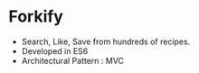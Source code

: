 # Forkify
- Search, Like, Save from hundreds of recipes.
- Developed in ES6
- Architectural Pattern : MVC
